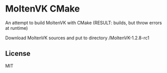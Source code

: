 # MoltenVK CMake

An attempt to build MoltenVK with CMake (RESULT: builds, but throw errors at runtime)

Download MoltenVK sources and put to directory /MoltenVK-1.2.8-rc1

## License

MIT
